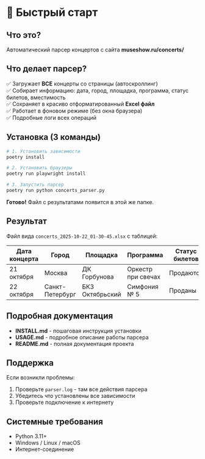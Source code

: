 # 🚀 Быстрый старт

## Что это?

Автоматический парсер концертов с сайта **museshow.ru/concerts/**

## Что делает парсер?

✅ Загружает **ВСЕ** концерты со страницы (автоскроллинг)  
✅ Собирает информацию: дата, город, площадка, программа, статус билетов, вместимость  
✅ Сохраняет в красиво отформатированный **Excel файл**  
✅ Работает в фоновом режиме (без окна браузера)  
✅ Подробные логи всех операций  

## Установка (3 команды)

```bash
# 1. Установить зависимости
poetry install

# 2. Установить браузеры
poetry run playwright install

# 3. Запустить парсер
poetry run python concerts_parser.py
```

**Готово!** Файл с результатами появится в этой же папке.

## Результат

Файл вида `concerts_2025-10-22_01-30-45.xlsx` с таблицей:

| Дата концерта | Город | Площадка | Программа | Статус билетов | Вместимость зала |
|---------------|-------|----------|-----------|----------------|------------------|
| 21 октября | Москва | ДК Горбунова | Оркестр при свечах | Продаются | 850 |
| 22 октября | Санкт-Петербург | БКЗ Октябрьский | Симфония № 5 | Проданы | |

## Подробная документация

- **INSTALL.md** - пошаговая инструкция установки
- **USAGE.md** - подробное описание работы парсера
- **README.md** - полная документация проекта

## Поддержка

Если возникли проблемы:
1. Проверьте `parser.log` - там все действия парсера
2. Убедитесь что установлены все зависимости
3. Проверьте подключение к интернету

## Системные требования

- Python 3.11+
- Windows / Linux / macOS
- Интернет-соединение
